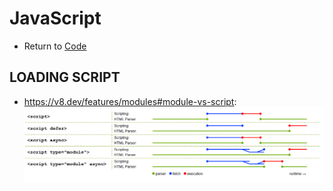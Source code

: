 # JavaScript

- Return to [Code](../index.md)

## LOADING SCRIPT

- https://v8.dev/features/modules#module-vs-script:
    ![loading_chart](./load_chart.png)

